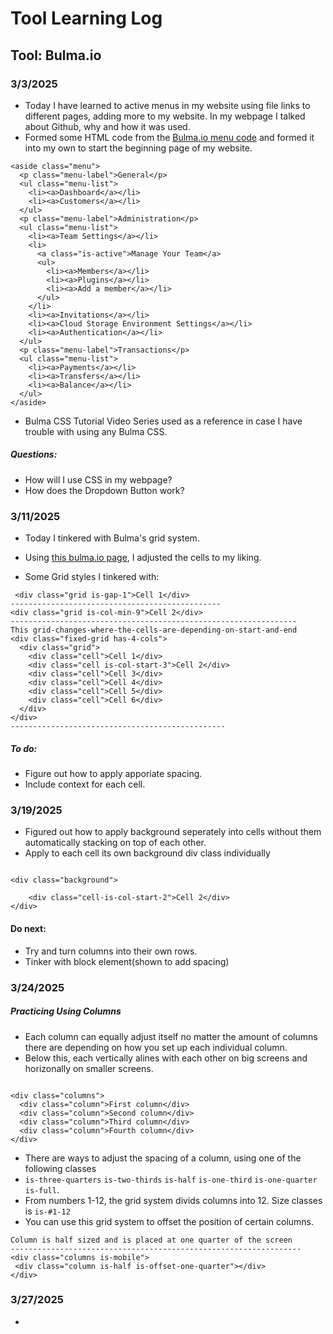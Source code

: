# Tool Learning Log
## Tool: **Bulma.io**


### 3/3/2025
* Today I have learned to active menus in my website using file links to different pages, adding more to my website. In my webpage I talked about Github, why and how it was used.
* Formed some HTML code from the <a href="https://bulma.io/documentation/components/menu/"> Bulma.io menu code</a> and formed it into my own to start the beginning page of my website.

```
<aside class="menu">
  <p class="menu-label">General</p>
  <ul class="menu-list">
    <li><a>Dashboard</a></li>
    <li><a>Customers</a></li>
  </ul>
  <p class="menu-label">Administration</p>
  <ul class="menu-list">
    <li><a>Team Settings</a></li>
    <li>
      <a class="is-active">Manage Your Team</a>
      <ul>
        <li><a>Members</a></li>
        <li><a>Plugins</a></li>
        <li><a>Add a member</a></li>
      </ul>
    </li>
    <li><a>Invitations</a></li>
    <li><a>Cloud Storage Environment Settings</a></li>
    <li><a>Authentication</a></li>
  </ul>
  <p class="menu-label">Transactions</p>
  <ul class="menu-list">
    <li><a>Payments</a></li>
    <li><a>Transfers</a></li>
    <li><a>Balance</a></li>
  </ul>
</aside>
```
* Bulma CSS Tutorial Video Series used as a reference in case I have trouble with using any Bulma CSS.
##### Questions:
* How will I use CSS in my webpage?
* How does the Dropdown Button work?

### 3/11/2025

* Today I tinkered with Bulma's grid system.
* Using <a href="https://bulma.io/documentation/grid/playground/">this bulma.io page</a>, I adjusted the cells to my liking.

* Some Grid styles I tinkered with: 

```
 <div class="grid is-gap-1">Cell 1</div>
-----------------------------------------------
<div class="grid is-col-min-9">Cell 2</div>
----------------------------------------------------------------
This grid-changes-where-the-cells-are-depending-on-start-and-end
<div class="fixed-grid has-4-cols">
  <div class="grid">
    <div class="cell">Cell 1</div>
    <div class="cell is-col-start-3">Cell 2</div>
    <div class="cell">Cell 3</div>
    <div class="cell">Cell 4</div>
    <div class="cell">Cell 5</div>
    <div class="cell">Cell 6</div>
  </div>
</div>
------------------------------------------------
```


##### To do:

* Figure out how to apply apporiate spacing.
* Include context for each cell.
  

### 3/19/2025

* Figured out how to apply background seperately into cells without them automatically stacking on top of each other.
* Apply to each cell its own background div class individually


```
   
<div class="background">
  
    <div class="cell-is-col-start-2">Cell 2</div>
</div>

```
#### Do next: 
* Try and turn columns into their own rows.
* Tinker with block element(shown to add spacing) 


### 3/24/2025

##### Practicing Using Columns

* Each column can equally adjust itself no matter the amount of columns there are depending on how you set up each individual column.
* Below this, each vertically alines with each other on big screens and horizonally on smaller screens. 

```

<div class="columns">
  <div class="column">First column</div>
  <div class="column">Second column</div>
  <div class="column">Third column</div>
  <div class="column">Fourth column</div>
</div>

```

* There are ways to adjust the spacing of a column, using one of the following classes
* `is-three-quarters` `is-two-thirds` `is-half` `is-one-third` `is-one-quarter` `is-full`.
* From numbers 1-12, the grid system divids columns into 12. Size classes is `is-#1-12`
* You can use this grid system to offset the position of certain columns.

 ```
Column is half sized and is placed at one quarter of the screen
-----------------------------------------------------------------
<div class="columns is-mobile">
  <div class="column is-half is-offset-one-quarter"></div>
</div>
```

### 3/27/2025

* 

